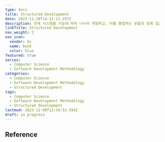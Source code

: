 ```yaml
---
type: docs
title: Structured Development
date: 2023-11-28T14:31:11.197Z
description: 전체 시스템을 기능에 따라 나누어 개발하고, 이를 통합하는 분할과 정복 접근 방식의 방법론
linkTitle: Structured Development
nav_weight: 2
nav_icon:
  vendor: bs
  name: book
  color: blue
featured: true
series:
  - Computer Science
  - Software Development Methodology
categories:
  - Computer Science
  - Software Development Methodology
  - Structured Development
tags:
  - Computer Science
  - Software Development Methodology
  - Structured Development
lastmod: 2023-12-08T12:54:53.594Z
draft: in progress
---
```


## Reference
